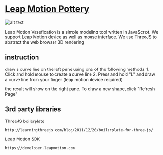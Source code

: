 [Leap Motion Pottery](http://tholapz.github.io/leappottery/)
==========================

![alt text](http://tholapz.github.io/leappottery/images/leappottery.png)

Leap Motion Vasefication is a simple modeling tool written in JavaScript. We support Leap Motion device as well as mouse interface. We use ThreeJS to abstract the web browser 3D rendering

instruction
-----------
draw a curve line on the left pane using one of the following methods:
	1. Click and hold mouse to create a curve line
	2. Press and hold "L" and draw a curve line from your finger (leap motion device required)

the result will show on the right pane. To draw a new shape, click "Refresh Page"

3rd party libraries
-------------------
ThreeJS boilerplate
```
http://learningthreejs.com/blog/2011/12/20/boilerplate-for-three-js/
```
Leap Motion SDK
```
https://developer.leapmotion.com
```
